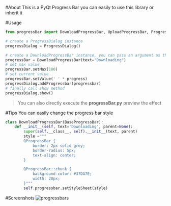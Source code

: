#About
This is a PyQt Progress Bar you can easily to use this library or inherit it

#Usage

```python
from progressBar import DownloadProgressBar, UploadProgressBar, ProgressDialog

# create a ProgressDialog instance
progressDialog = ProgressDialog()

# create a DownloadProgressBar instance, you can pass an argument as the progress bar title
progressBar = DownloadProgressBar(text="Downloading")
# set max value
progressBar.setMax(100)
# set current value
progressBar.setValue(' ' * progress)
progressDialog.addProgressbar(progressbar)
# finally call show method
progressDialog.show()
```
> You can also directly execute the **progressBar.py** preview the effect

#Tips
You can easily change the progress bar style
```python
class DownloadProgressBar(BaseProgressBar):
    def __init__(self, text='Downloading', parent=None):
        super(self.__class__, self).__init__(text, parent)
        style ="""
        QProgressBar {
            border: 2px solid grey;
            border-radius: 5px;
            text-align: center;
        }

        QProgressBar::chunk {
            background-color: #37DA7E;
            width: 20px;
        }"""
        self.progressbar.setStyleSheet(style)
```

#Screenshots
<img src="https://raw.github.com/jacklam718/PyQt-ProgressBar/master/screenshots/progressbars.png" alt="progressbars">
